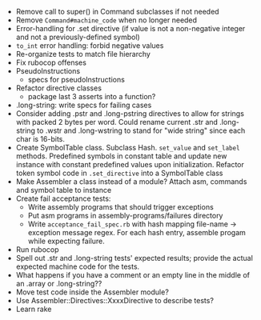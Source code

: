 - Remove call to super() in Command subclasses if not needed
- Remove `Command#machine_code` when no longer needed
- Error-handling for .set directive (if value is not a non-negative
  integer and not a previously-defined symbol)
- `to_int` error handling:  forbid negative values
- Re-organize tests to match file hierarchy
- Fix rubocop offenses
- PseudoInstructions
    - specs for pseudoInstructions
- Refactor directive classes
    - package last 3 asserts into a function?
- .long-string:  write specs for failing cases
- Consider adding .pstr and .long-pstring directives to allow for
  strings with packed 2 bytes per word.
  Could rename current .str and .long-string to .wstr and .long-wstring
  to stand for "wide string" since each char is 16-bits.
- Create SymbolTable class.  Subclass Hash.
  `set_value` and `set_label` methods.
  Predefined symbols in constant table and update new instance with
  constant predefined values upon initialization.
  Refactor token symbol code in `.set_directive` into a
  SymbolTable class
- Make Assembler a class instead of a module?
  Attach asm, commands and symbol table to instance
- Create fail acceptance tests:
    - Write assembly programs that should trigger exceptions
    - Put asm programs in assembly-programs/failures directory
    - Write `acceptance_fail_spec.rb` with hash mapping
      file-name -> exception message regex.
      For each hash entry, assemble progam while expecting failure.
- Run rubocop
- Spell out .str and .long-string tests' expected results; provide
  the actual expected machine code for the tests.
- What happens if you have a comment or an empty line in the middle
  of an .array or .long-string??
- Move test code inside the Assembler module?
- Use Assembler::Directives::XxxxDirective to describe tests?
- Learn rake
